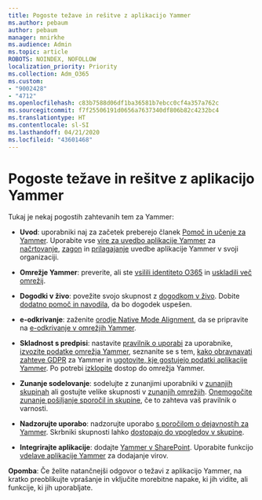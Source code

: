 ```yaml
---
title: Pogoste težave in rešitve z aplikacijo Yammer
ms.author: pebaum
author: pebaum
manager: mnirkhe
ms.audience: Admin
ms.topic: article
ROBOTS: NOINDEX, NOFOLLOW
localization_priority: Priority
ms.collection: Adm_O365
ms.custom:
- "9002428"
- "4712"
ms.openlocfilehash: c83b7588d06df1ba36581b7ebcc0cf4a357a762c
ms.sourcegitcommit: f7f25506191d0656a7637340df806b82c4232bc4
ms.translationtype: HT
ms.contentlocale: sl-SI
ms.lasthandoff: 04/21/2020
ms.locfileid: "43601468"
---
```

# <a name="yammer-common-issues-and-resolutions"></a>Pogoste težave in rešitve z aplikacijo Yammer

Tukaj je nekaj pogostih zahtevanih tem za Yammer:

- **Uvod**: uporabniki naj za začetek preberejo članek [Pomoč in učenje za Yammer](https://support.office.com/yammer). Uporabite vse [vire za uvedbo aplikacije Yammer](https://aka.ms/yamresources) za [načrtovanje](https://aka.ms/YamSuccessGuide), [zagon](https://aka.ms/YamLaunchPlaybook) in [prilagajanje](https://aka.ms/YamMeasureSuccesGuide) uvedbe aplikacije Yammer v svoji organizaciji. 

- **Omrežje Yammer**: preverite, ali ste [vsilili identiteto O365](https://docs.microsoft.com/yammer/configure-your-yammer-network/enforce-office-365-identity) in [uskladili več omrežij](https://docs.microsoft.com/yammer/configure-your-yammer-network/consolidate-multiple-yammer-networks). 

- **Dogodki v živo**: povežite svojo skupnost z [dogodkom v živo](https://docs.microsoft.com/yammer/manage-yammer-groups/yammer-live-events). Dobite [dodatno pomoč in navodila](https://resources.techcommunity.microsoft.com/live-events/assistance/), da bo dogodek uspešen. 

- **e-odkrivanje**: zaženite [orodje Native Mode Alignment](https://docs.microsoft.com/yammer/configure-your-yammer-network/overview-native-mode), da se pripravite na [e-odkrivanje v omrežjih Yammer](https://docs.microsoft.com/yammer/manage-security-and-compliance/overview-of-ediscovery). 

- **Skladnost s predpisi**: nastavite [pravilnik o uporabi](https://docs.microsoft.com/yammer/manage-security-and-compliance/set-up-a-usage-policy) za uporabnike, [izvozite podatke omrežja Yammer](https://docs.microsoft.com/yammer/manage-security-and-compliance/export-yammer-enterprise-data), seznanite se s tem, [kako obravnavati zahteve GDPR](https://docs.microsoft.com/yammer/manage-security-and-compliance/gdpr-requests-in-yammer-enterprise) za Yammer in [ugotovite, kje gostujejo podatki aplikacije Yammer](https://docs.microsoft.com/yammer/manage-security-and-compliance/data-residency). Po potrebi [izklopite](https://docs.microsoft.com/yammer/manage-yammer-users/turn-off-user-access) dostop do omrežja Yammer.

- **Zunanje sodelovanje**: sodelujte z zunanjimi uporabniki v [zunanjih skupinah](https://docs.microsoft.com/yammer/work-with-external-users/create-and-manage-external-groups) ali gostujte velike skupnosti v [zunanjih omrežjih](https://docs.microsoft.com/yammer/work-with-external-users/create-and-manage-an-external-network). [Onemogočite zunanje pošiljanje sporočil in skupine](https://docs.microsoft.com/yammer/work-with-external-users/disable-external-messaging), če to zahteva vaš pravilnik o varnosti.

- **Nadzorujte uporabo**: nadzorujte uporabo [s poročilom o dejavnostih za Yammer](https://docs.microsoft.com/microsoft-365/admin/activity-reports/yammer-activity-report). Skrbniki skupnosti lahko [dostopajo do vpogledov v skupine](https://support.office.com/article/view-group-insights-in-yammer-73f9fa6d-d442-4f25-9194-d5317c9328ab).

- **Integrirajte aplikacije**: dodajte [Yammer v SharePoint](https://docs.microsoft.com/yammer/integrate-yammer-with-other-apps/embed-a-feed-into-a-sharepoint-site). Uporabite funkcijo [vdelave aplikacije Yammer](https://developer.yammer.com/docs/embed) za dodajanje virov. 

**Opomba**: Če želite natančnejši odgovor o težavi z aplikacijo Yammer, na kratko preoblikujte vprašanje in vključite morebitne napake, ki jih vidite, ali funkcije, ki jih uporabljate.
